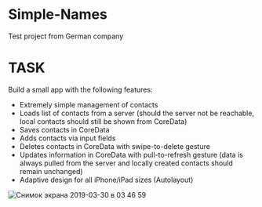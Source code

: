 # Simple-Names
Test project from German company

# TASK
Build a small app with the following features:

- Extremely simple management of contacts
- Loads list of contacts from a server (should the server not be reachable, local contacts should still be shown from CoreData)
- Saves contacts in CoreData
- Adds contacts via input fields
- Deletes contacts in CoreData with swipe-to-delete gesture
- Updates information in CoreData with pull-to-refresh gesture (data is always pulled from the server and locally created contacts should remain unchanged)
- Adaptive design for all iPhone/iPad sizes (Autolayout)

![Снимок экрана 2019-03-30 в 03 46 59](https://user-images.githubusercontent.com/26981342/55270445-e6ae3e00-529e-11e9-8e5d-3088a2f8534f.png)
